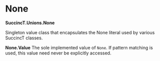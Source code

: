 ﻿# None

**SuccincT.Unions.None**

Singleton value class that encapsulates the None literal used by various SuccincT classes.

**None.Value**
The sole implemented value of `None`. If pattern matching is used, this value need never be explicitly accessed.